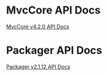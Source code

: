 # MvcCore API Docs

[MvcCore v4.2.0 API Docs](https://mvccore.github.io/docs/mvccore/4.2.0/)

# Packager API Docs

[Packager v2.1.12 API Docs](https://mvccore.github.io/docs/packager/2.1.12/)
